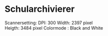 # Schularchivierer

Scannersetting: DPI:    300
                Width:  2397 pixel  
                Heigth: 3484 pixel
                Colormode : Black and White